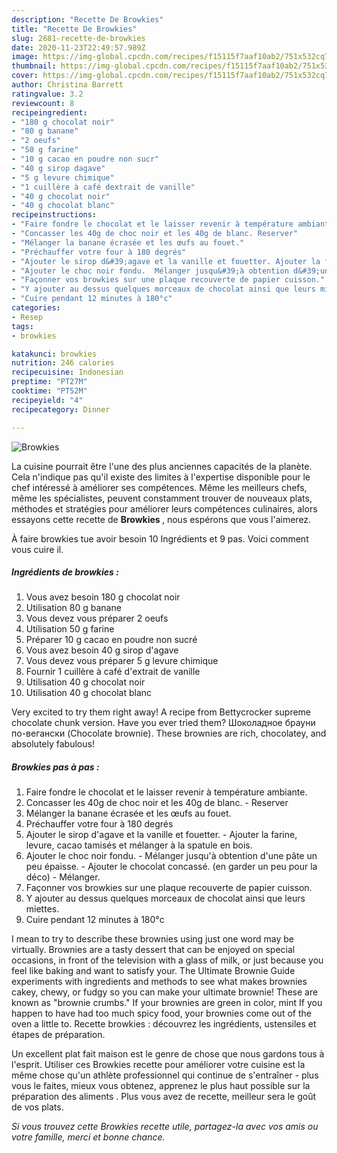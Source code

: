 ```yaml
---
description: "Recette De Browkies"
title: "Recette De Browkies"
slug: 2681-recette-de-browkies
date: 2020-11-23T22:49:57.989Z
image: https://img-global.cpcdn.com/recipes/f15115f7aaf10ab2/751x532cq70/browkies-photo-principale-de-la-recette.jpg
thumbnail: https://img-global.cpcdn.com/recipes/f15115f7aaf10ab2/751x532cq70/browkies-photo-principale-de-la-recette.jpg
cover: https://img-global.cpcdn.com/recipes/f15115f7aaf10ab2/751x532cq70/browkies-photo-principale-de-la-recette.jpg
author: Christina Barrett
ratingvalue: 3.2
reviewcount: 8
recipeingredient:
- "180 g chocolat noir"
- "80 g banane"
- "2 oeufs"
- "50 g farine"
- "10 g cacao en poudre non sucr"
- "40 g sirop dagave"
- "5 g levure chimique"
- "1 cuillère à café dextrait de vanille"
- "40 g chocolat noir"
- "40 g chocolat blanc"
recipeinstructions:
- "Faire fondre le chocolat et le laisser revenir à température ambiante."
- "Concasser les 40g de choc noir et les 40g de blanc. Reserver"
- "Mélanger la banane écrasée et les œufs au fouet."
- "Préchauffer votre four à 180 degrés"
- "Ajouter le sirop d&#39;agave et la vanille et fouetter. Ajouter la farine, levure, cacao tamisés et mélanger à la spatule en bois."
- "Ajouter le choc noir fondu.  Mélanger jusqu&#39;à obtention d&#39;une pâte un peu épaisse.  Ajouter le chocolat concassé. (en garder un peu pour la déco)  Mélanger."
- "Façonner vos browkies sur une plaque recouverte de papier cuisson."
- "Y ajouter au dessus quelques morceaux de chocolat ainsi que leurs miettes."
- "Cuire pendant 12 minutes à 180°c"
categories:
- Resep
tags:
- browkies

katakunci: browkies 
nutrition: 246 calories
recipecuisine: Indonesian
preptime: "PT27M"
cooktime: "PT52M"
recipeyield: "4"
recipecategory: Dinner

---
```



![Browkies](https://img-global.cpcdn.com/recipes/f15115f7aaf10ab2/751x532cq70/browkies-photo-principale-de-la-recette.jpg)

La cuisine pourrait être l'une des plus anciennes capacités de la planète. Cela n'indique pas qu'il existe des limites à l'expertise disponible pour le chef intéressé à améliorer ses compétences. Même les meilleurs chefs, même les spécialistes, peuvent constamment trouver de nouveaux plats, méthodes et stratégies pour améliorer leurs compétences culinaires, alors essayons cette recette de <strong> Browkies </strong>, nous espérons que vous l'aimerez.

<!--inarticleads1-->

À faire browkies tue avoir besoin 10 Ingrédients et 9 pas. Voici comment vous cuire il.

##### Ingrédients de browkies :

1. Vous avez besoin 180 g chocolat noir
1. Utilisation 80 g banane
1. Vous devez vous préparer 2 oeufs
1. Utilisation 50 g farine
1. Préparer 10 g cacao en poudre non sucré
1. Vous avez besoin 40 g sirop d&#39;agave
1. Vous devez vous préparer 5 g levure chimique
1. Fournir 1 cuillère à café d&#39;extrait de vanille
1. Utilisation 40 g chocolat noir
1. Utilisation 40 g chocolat blanc


Very excited to try them right away! A recipe from Bettycrocker supreme chocolate chunk version. Have you ever tried them? Шоколадное брауни по-вегански (Chocolate brownie). These brownies are rich, chocolatey, and absolutely fabulous! 

<!--inarticleads2-->

##### Browkies pas à pas :

1. Faire fondre le chocolat et le laisser revenir à température ambiante.
1. Concasser les 40g de choc noir et les 40g de blanc. - Reserver
1. Mélanger la banane écrasée et les œufs au fouet.
1. Préchauffer votre four à 180 degrés
1. Ajouter le sirop d&#39;agave et la vanille et fouetter. - Ajouter la farine, levure, cacao tamisés et mélanger à la spatule en bois.
1. Ajouter le choc noir fondu.  - Mélanger jusqu&#39;à obtention d&#39;une pâte un peu épaisse.  - Ajouter le chocolat concassé. (en garder un peu pour la déco)  - Mélanger.
1. Façonner vos browkies sur une plaque recouverte de papier cuisson.
1. Y ajouter au dessus quelques morceaux de chocolat ainsi que leurs miettes.
1. Cuire pendant 12 minutes à 180°c


I mean to try to describe these brownies using just one word may be virtually. Brownies are a tasty dessert that can be enjoyed on special occasions, in front of the television with a glass of milk, or just because you feel like baking and want to satisfy your. The Ultimate Brownie Guide experiments with ingredients and methods to see what makes brownies cakey, chewy, or fudgy so you can make your ultimate brownie! These are known as &#34;brownie crumbs.&#34; If your brownies are green in color, mint If you happen to have had too much spicy food, your brownies come out of the oven a little to. Recette browkies : découvrez les ingrédients, ustensiles et étapes de préparation. 

<!--inarticleads1-->

<p>
Un excellent plat fait maison est le genre de chose que nous gardons tous à l'esprit. Utiliser ces Browkies recette pour améliorer votre cuisine est la même chose qu'un athlète professionnel qui continue de s'entraîner - plus vous le faites, mieux vous obtenez, apprenez le plus haut possible sur la préparation des aliments . Plus vous avez de recette, meilleur sera le goût de vos plats.
</p>

<p>
<i>Si vous trouvez cette Browkies recette utile, partagez-la avec vos amis ou votre famille, merci et bonne chance.</i>
</p>
